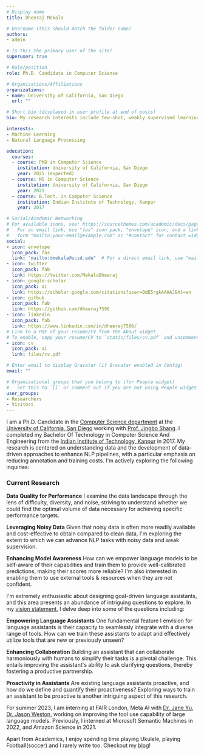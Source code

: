 ```yaml
---
# Display name
title: Dheeraj Mekala

# Username (this should match the folder name)
authors:
- admin

# Is this the primary user of the site?
superuser: true

# Role/position
role: Ph.D. Candidate in Computer Science

# Organizations/Affiliations
organizations:
- name: University of California, San Diego
  url: ""

# Short bio (displayed in user profile at end of posts)
bio: My research interests include few-shot, weakly supervised learning, security in NLP systems and deep learning.

interests:
- Machine Learning
- Natural Language Processing

education:
  courses:
  - course: PhD in Computer Science
    institution: University of California, San Diego
    year: 2025 (expected)
  - course: MS in Computer Science
    institution: University of California, San Diego
    year: 2021
  - course: B.Tech. in Computer Science
    institution: Indian Institute of Technology, Kanpur
    year: 2017

# Social/Academic Networking
# For available icons, see: https://sourcethemes.com/academic/docs/page-builder/#icons
#   For an email link, use "fas" icon pack, "envelope" icon, and a link in the
#   form "mailto:your-email@example.com" or "#contact" for contact widget.
social:
- icon: envelope
  icon_pack: fas
  link: "mailto:dmekala@ucsd.edu"  # For a direct email link, use "mailto:dmekala@ucsd.edu".
- icon: twitter
  icon_pack: fab
  link: https://twitter.com/MekalaDheeraj
- icon: google-scholar
  icon_pack: ai
  link: https://scholar.google.com/citations?user=QdE5rgkAAAAJ&hl=en
- icon: github
  icon_pack: fab
  link: https://github.com/dheeraj7596
- icon: linkedin
  icon_pack: fab
  link: https://www.linkedin.com/in/dheeraj7596/
# Link to a PDF of your resume/CV from the About widget.  
# To enable, copy your resume/CV to `static/files/cv.pdf` and uncomment the lines below.
- icon: cv
  icon_pack: ai
  link: files/cv.pdf

# Enter email to display Gravatar (if Gravatar enabled in Config)
email: ""

# Organizational groups that you belong to (for People widget)
#   Set this to `[]` or comment out if you are not using People widget.
user_groups:
- Researchers
- Visitors
---
```


I am a Ph.D. Candidate in the [Computer Science department](https://cse.ucsd.edu/) at the [University of California, San Diego](https://ucsd.edu/) working with [Prof. Jingbo Shang](https://shangjingbo1226.github.io/). I completed my Bachelor Of Technology in Computer Science And Engineering from the [Indian Institute of Technology, Kanpur](https://www.iitk.ac.in/) in 2017. My research is centered on understanding data and the development of data-driven approaches to enhance NLP pipelines, with a particular emphasis on reducing annotation and training costs. I'm actively exploring the following inquiries:

### Current Research
**Data Quality for Performance** I examine the data landscape through the lens of difficulty, diversity, and noise, striving to understand whether we could find the optimal volume of data necessary for achieving specific performance targets.

**Leveraging Noisy Data** Given that noisy data is often more readily available and cost-effective to obtain compared to clean data, I'm exploring the extent to which we can advance NLP tasks with noisy data and weak supervision.

**Enhancing Model Awareness** How can we empower language models to be self-aware of their capabilities and train them to provide well-calibrated predictions, making their scores more reliable? I'm also interested in enabling them to use external tools & resources when they are not confident.

I'm extremely enthusiastic about designing goal-driven language assistants, and this area presents an abundance of intriguing questions to explore. In my [vision statement](https://medium.com/@dmekala/the-future-goal-driven-language-assistants-f6009462ba4), I delve deep into some of the questions including:

**Empowering Language Assistants** One fundamental feature I envision for language assistants is their capacity to seamlessly integrate with a diverse range of tools. How can we train these assistants to adapt and effectively utilize tools that are new or previously unseen?

**Enhancing Collaboration** Building an assistant that can collaborate harmoniously with humans to simplify their tasks is a pivotal challenge. This entails improving the assistant's ability to ask clarifying questions, thereby fostering a productive partnership.

**Proactivity in Assistants** Are existing language assistants proactive, and how do we define and quantify their proactiveness? Exploring ways to train an assistant to be proactive is another intriguing aspect of this research.

For summer 2023, I am interning at FAIR London, Meta AI  with [Dr. Jane Yu](https://janedwivedi.github.io/), [Dr. Jason Weston](http://www.thespermwhale.com/jaseweston/), working on improving the tool use capability of large language models. Previously, I interned at Microsoft Semantic Machines in 2022, and Amazon Science in 2021.

Apart from Academics, I enjoy spending time playing Ukulele, playing Football(soccer) and I rarely write too. Checkout my [blog](https://articulationofmyheart.wordpress.com/)!
